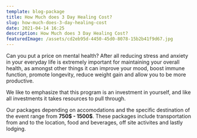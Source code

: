 ```yaml
---
template: blog-package
title: How Much does 3 Day Healing Cost?
slug: how-much-does-3-day-healing-cost
date: 2021-04-14 16:25
description: How Much does 3 Day Healing Cost?
featuredImage: /assets/cd2eb95d-4450-45d0-8078-15b2b41f9d67.jpg
---
```

Can you put a price on mental health? After all reducing stress and anxiety in your everyday life is extremely important for maintaining your overall health, as amongst other things it can improve your mood, boost immune function, promote longevity, reduce weight gain and allow you to be more productive. 

We like to emphasize that this program is an investment in yourself, and like all investments it takes resources to pull through. 

Our packages depending on accomodations and the specific destination of the event range from **750$ - 1500$**. These packages include transportation from and to the location, food and beverages, off site activites and  lastly lodging.